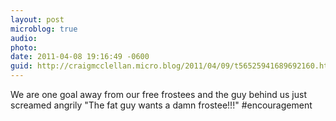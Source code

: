 ```yaml
---
layout: post
microblog: true
audio: 
photo: 
date: 2011-04-08 19:16:49 -0600
guid: http://craigmcclellan.micro.blog/2011/04/09/t56525941689692160.html
---
```

We are one goal away from our free frostees and the guy behind us just screamed angrily "The fat guy wants a damn frostee!!!" #encouragement
